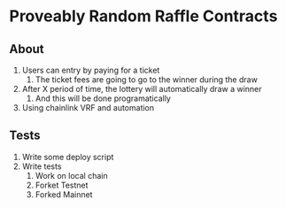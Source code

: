 # Proveably Random Raffle Contracts

## About

1. Users can entry by paying for a ticket
   1. The ticket fees are going to go to the winner during the draw
2. After X period of time, the lottery will automatically draw a winner
   1. And this will be done programatically
3. Using chainlink VRF and automation

## Tests

1. Write some deploy script
2. Write tests
   1. Work on local chain
   2. Forket Testnet
   3. Forked Mainnet
